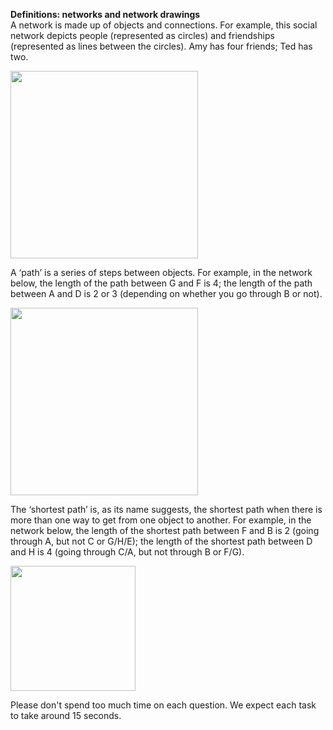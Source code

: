 **Definitions: networks and network drawings**  
A network is made up of objects and connections. For example, this social network depicts people (represented as circles) and friendships (represented as lines between the circles). Amy has four friends; Ted has two.

<img src="assets/images/1.jpg" width="300px"/>

<!-- The same network can be drawn in many different ways by changing the position of the objects. For example, here are four drawings of the same network.

<table style="width:100%; text-align:center; vertical-align:middle;">
  <tr>
    <td><img src="assets/images/2.jpg" width="200"/></td>
    <td><img src="assets/images/3.jpg" width="200"/></td>
    <td><img src="assets/images/4.jpg" width="200"/></td>
    <td><img src="assets/images/5.jpg" width="200"/></td>
  </tr>
</table> -->

A ‘path’ is a series of steps between objects. For example, in the network below, the length of the path between G and F is 4; the length of the path between A and D is 2 or 3 (depending on whether you go through B or not).

<img src="assets/images/6.jpg" width="300px"/>

The ‘shortest path’ is, as its name suggests, the shortest path when there is more than one way to get from one object to another.
For example, in the network below, the length of the shortest path between F and B is 2 (going through A, but not C or G/H/E); the length of the shortest path between D and H is 4 (going through C/A, but not through B or F/G).

<img src="assets/images/7.jpg" width="200px"/>

 Please don't spend too much time on each question. We expect each task to take around 15 seconds.